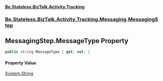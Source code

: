 #### [Be.Stateless.BizTalk.Activity.Tracking](README.md 'README')
### [Be.Stateless.BizTalk.Activity.Tracking.Messaging](Be.Stateless.BizTalk.Activity.Tracking.Messaging.md 'Be.Stateless.BizTalk.Activity.Tracking.Messaging').[MessagingStep](MessagingStep.md 'Be.Stateless.BizTalk.Activity.Tracking.Messaging.MessagingStep')

## MessagingStep.MessageType Property

```csharp
public string MessageType { get; set; }
```

#### Property Value
[System.String](https://docs.microsoft.com/en-us/dotnet/api/System.String 'System.String')